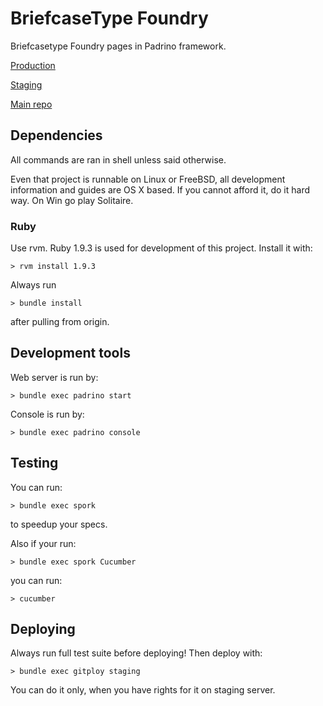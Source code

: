 # BriefcaseType Foundry

Briefcasetype Foundry pages in Padrino framework.

[Production](http://www..briefcasetype.com)

[Staging](http://beta.briefcasetype.com)

[Main repo](https://github.com/LastStar/bct)

## Dependencies

All commands are ran in shell unless said otherwise.

Even that project is runnable on Linux or FreeBSD, all development information
and guides are OS X based. If you cannot afford it, do it hard way. On Win go
play Solitaire.

### Ruby

Use rvm. Ruby 1.9.3 is used for development of this project. Install it
with:

    > rvm install 1.9.3

Always run

    > bundle install

after pulling from origin.

## Development tools

Web server is run by:

    > bundle exec padrino start

Console is run by:

    > bundle exec padrino console

## Testing

You can run:

    > bundle exec spork

to speedup your specs.

Also if your run:

    > bundle exec spork Cucumber

you can run:

    > cucumber

## Deploying

Always run full test suite before deploying! Then deploy with:

    > bundle exec gitploy staging

You can do it only, when you have rights for it on staging server.
